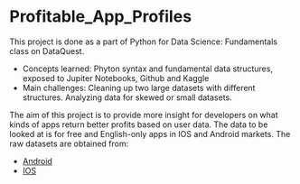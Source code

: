 # Profitable_App_Profiles

This project is done as a part of Python for Data Science: Fundamentals class on DataQuest. 

  - Concepts learned: Phyton syntax and fundamental data structures, exposed to Jupiter Notebooks, Github and Kaggle
  - Main challenges: Cleaning up two large datasets with different structures. Analyzing data for skewed or small datasets.

The aim of this project is to provide more insight for developers on what kinds of apps return better profits based on user data. 
The data to be looked at is for free and English-only apps in IOS and Android markets. The raw datasets are obtained from:

  - [Android](https://www.kaggle.com/lava18/google-play-store-apps/home)
  - [IOS](https://www.kaggle.com/ramamet4/app-store-apple-data-set-10k-apps/home)
